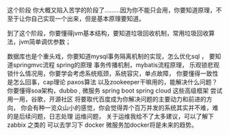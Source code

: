 这个阶段 你大概又陷入苦学的阶段了………因为你不能只会用，你要知道原理，不至于让你自己实现一个出来，但是基本原理要知道。

到了这个阶段，你要懂得jvm基本结构，要知道垃圾回收机制，常用垃圾回收算法，jvm简单调优参数；

数据库也是个重头戏，你要知道mysql事务隔离机制的实现，怎么优化sql ，
 要知道springmvc流程 spring的原理 事务传播机制，mybatis流程原理， 乐观锁悲观锁什么情况用，你要学会考虑系统瓶颈，系统容灾，单点故障， 你要懂得一致性是怎么回事，cap理论 paxos算法 以及zookeeper干嘛用的，能解决什么问题？ 你要懂得soa架构，dubbo , 微服务 spring boot spring cloud 这些高级框架 尝试用一用，谷歌，开源社区 将要取代百度成为你解决问题的主要动力和前进的方向， 你会有种一览众山小的感觉，你会觉得弄个百万并发的系统其实并不难，难的是后续问题，日志处理 运维问题， 关于运维我给不了太多建议，可以了解下 zabbix 之类的 可以去学习下 docker 微服务加docker将是未来的趋势。
